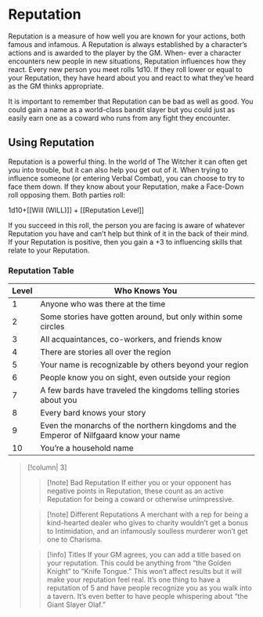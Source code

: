 # Reputation
Reputation is a measure of how well you are known for your actions, both famous and infamous. A Reputation is always established by a character’s actions and is awarded to the player by the GM. When- ever a character encounters new people in new situations, Reputation influences how they react. Every new person you meet rolls 1d10. If they roll lower or equal to your Reputation, they have heard about you and react to what they’ve heard as the GM thinks appropriate.

It is important to remember that Reputation can be bad as well as good. You could gain a name as a world-class bandit slayer but you could just as easily earn one as a coward who runs from any fight they encounter.

## Using Reputation
Reputation is a powerful thing. In the world of The Witcher it can often get you into trouble, but it can also help you get out of it. When trying to influence someone (or entering Verbal Combat), you can choose to try to face them down. If they know about your Reputation, make a Face-Down roll opposing them. Both parties roll:

1d10+[[Will (WILL)]] + [[Reputation Level]]

If you succeed in this roll, the person you are facing is aware of whatever Reputation you have and can’t help but think of it in the back of their mind. If your Reputation is positive, then you gain a +3 to influencing skills that relate to your Reputation.

### Reputation Table
| Level | Who Knows You                                                                          |
| ----- | -------------------------------------------------------------------------------------- |
| 1     | Anyone who was there at the time                                                       |
| 2     | Some stories have gotten around, but only within some circles                          |
| 3     | All acquaintances, co-workers, and friends know                                        |
| 4     | There are stories all over the region                                                  |
| 5     | Your name is recognizable by others beyond your region                                 |
| 6     | People know you on sight, even outside your region                                     |
| 7     | A few bards have traveled the kingdoms telling stories about you                       |
| 8     | Every bard knows your story                                                            |
| 9     | Even the monarchs of the northern kingdoms and the Emperor of Nilfgaard know your name |
| 10    | You’re a household name                                                                                       |

>[!column| 3]
>>[!note] Bad Reputation
>>If either you or your opponent has negative points in Reputation, these count as an active Reputation for being a coward or otherwise unimpressive.
>
>>[!note] Different Reputations
>>A merchant with a rep for being a kind-hearted dealer who gives to charity wouldn’t get a bonus to Intimidation, and an infamously soulless murderer won’t get one to Charisma.
>
>>[!info] Titles
>>If your GM agrees, you can add a title based on your reputation. This could be anything from “the Golden Knight” to “Knife Tongue.” This won’t affect results but it will make your reputation feel real. It’s one thing to have a reputation of 5 and have people recognize you as you walk into a tavern. It’s even better to have people whispering about “the Giant Slayer Olaf.”
